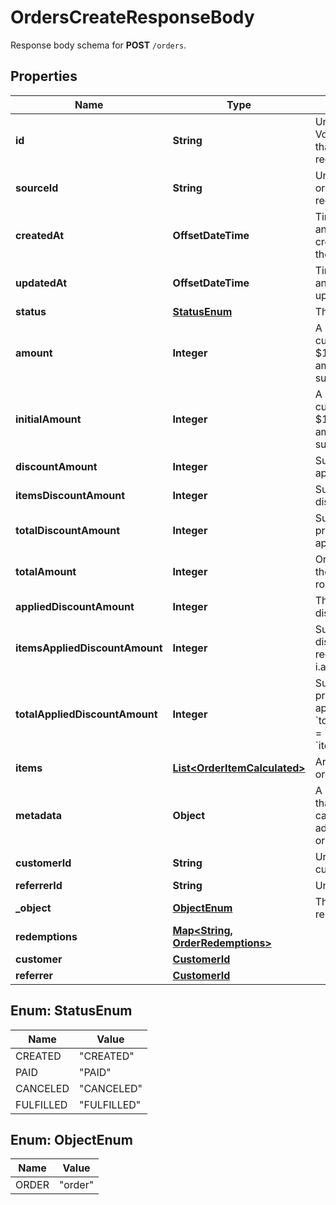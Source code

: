 

# OrdersCreateResponseBody

Response body schema for **POST** `/orders`.

## Properties

| Name | Type | Description | Notes |
|------------ | ------------- | ------------- | -------------|
|**id** | **String** | Unique ID assigned by Voucherify of an existing order that will be linked to the redemption of this request. |  [optional] |
|**sourceId** | **String** | Unique source ID of an existing order that will be linked to the redemption of this request. |  [optional] |
|**createdAt** | **OffsetDateTime** | Timestamp representing the date and time when the order was created. The value is shown in the ISO 8601 format. |  [optional] |
|**updatedAt** | **OffsetDateTime** | Timestamp representing the date and time when the order was last updated in ISO 8601 format. |  [optional] |
|**status** | [**StatusEnum**](#StatusEnum) | The order status. |  [optional] |
|**amount** | **Integer** | A positive integer in the smallest currency unit (e.g. 100 cents for $1.00) representing the total amount of the order. This is the sum of the order items&#39; amounts. |  [optional] |
|**initialAmount** | **Integer** | A positive integer in the smallest currency unit (e.g. 100 cents for $1.00) representing the total amount of the order. This is the sum of the order items&#39; amounts. |  [optional] |
|**discountAmount** | **Integer** | Sum of all order-level discounts applied to the order. |  [optional] |
|**itemsDiscountAmount** | **Integer** | Sum of all product-specific discounts applied to the order. |  [optional] |
|**totalDiscountAmount** | **Integer** | Sum of all order-level AND all product-specific discounts applied to the order. |  [optional] |
|**totalAmount** | **Integer** | Order amount after undoing all the discounts through the rollback redemption. |  [optional] |
|**appliedDiscountAmount** | **Integer** | This field shows the order-level discount applied. |  [optional] |
|**itemsAppliedDiscountAmount** | **Integer** | Sum of all product-specific discounts applied in a particular request.   &#x60;sum(items, i &#x3D;&gt; i.applied_discount_amount)&#x60; |  [optional] |
|**totalAppliedDiscountAmount** | **Integer** | Sum of all order-level AND all product-specific discounts applied in a particular request.   &#x60;total_applied_discount_amount&#x60; &#x3D; &#x60;applied_discount_amount&#x60; + &#x60;items_applied_discount_amount&#x60; |  [optional] |
|**items** | [**List&lt;OrderItemCalculated&gt;**](OrderItemCalculated.md) | Array of items applied to the order. |  [optional] |
|**metadata** | **Object** | A set of custom key/value pairs that you can attach to an order. It can be useful for storing additional information about the order in a structured format. |  [optional] |
|**customerId** | **String** | Unique customer ID of the customer making the purchase. |  [optional] |
|**referrerId** | **String** | Unique referrer ID. |  [optional] |
|**_object** | [**ObjectEnum**](#ObjectEnum) | The type of the object represented by JSON. |  |
|**redemptions** | [**Map&lt;String, OrderRedemptions&gt;**](OrderRedemptions.md) |  |  [optional] |
|**customer** | [**CustomerId**](CustomerId.md) |  |  [optional] |
|**referrer** | [**CustomerId**](CustomerId.md) |  |  [optional] |



## Enum: StatusEnum

| Name | Value |
|---- | -----|
| CREATED | &quot;CREATED&quot; |
| PAID | &quot;PAID&quot; |
| CANCELED | &quot;CANCELED&quot; |
| FULFILLED | &quot;FULFILLED&quot; |



## Enum: ObjectEnum

| Name | Value |
|---- | -----|
| ORDER | &quot;order&quot; |



